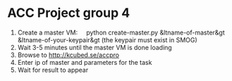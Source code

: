 # ACC Project group 4
1. Create a master VM:
&nbsp;&nbsp;&nbsp;&nbsp;python create-master.py &ltname-of-master&gt &ltname-of-your-keypair&gt (the keypair must exist in SMOG)
2. Wait 3-5 minutes until the master VM is done loading
3. Browse to http://kcubed.se/accpro
4. Enter ip of master and parameters for the task
5. Wait for result to appear
